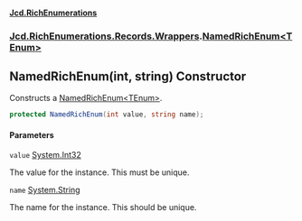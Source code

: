 #### [Jcd.RichEnumerations](index.md 'index')
### [Jcd.RichEnumerations.Records.Wrappers](Jcd.RichEnumerations.Records.Wrappers.md 'Jcd.RichEnumerations.Records.Wrappers').[NamedRichEnum&lt;TEnum&gt;](NamedRichEnum_TEnum_.md 'Jcd.RichEnumerations.Records.Wrappers.NamedRichEnum<TEnum>')

## NamedRichEnum(int, string) Constructor

Constructs a [NamedRichEnum&lt;TEnum&gt;](NamedRichEnum_TEnum_.md 'Jcd.RichEnumerations.Records.Wrappers.NamedRichEnum<TEnum>').

```csharp
protected NamedRichEnum(int value, string name);
```
#### Parameters

<a name='Jcd.RichEnumerations.Records.Wrappers.NamedRichEnum_TEnum_.NamedRichEnum(int,string).value'></a>

`value` [System.Int32](https://docs.microsoft.com/en-us/dotnet/api/System.Int32 'System.Int32')

The value for the instance. This must be unique.

<a name='Jcd.RichEnumerations.Records.Wrappers.NamedRichEnum_TEnum_.NamedRichEnum(int,string).name'></a>

`name` [System.String](https://docs.microsoft.com/en-us/dotnet/api/System.String 'System.String')

The name for the instance. This should be unique.